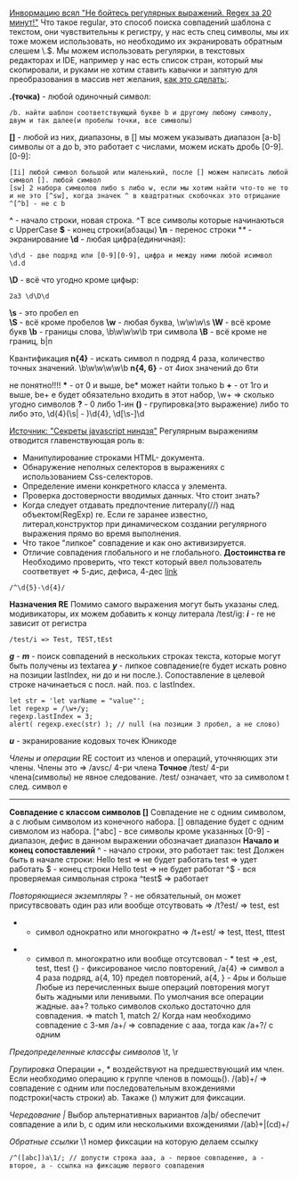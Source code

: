 [Инвормацию всял "Не бойтесь регулярных выражений. Regex за 20 минут!"](https://www.youtube.com/watch?v=_pLpx6btq6U)
Что такое regular, это способ поиска совпадений шаблона с текстом, они чувствительны к регистру, у нас есть спец символы, 
мы их тоже можем использовать, но необходимо их экранировать обратным слешем \\.$. Мы можем использовать регулярки, 
в текстовых редакторах и IDE, например у нас есть список стран, который мы скопировали, и руками не хотим ставить 
кавычки и запятую для преобразования в массив нет желания, [как это сделать:](https://youtu.be/_pLpx6btq6U?t=388).

**.(точка)** - любой одиночный символ:
```regexp
/b. найти шаблон соответствующий букве b и другому любому символу, двум и так далее(и пробелы точки, все символы)
```
**[]** - любой из них, диапазоны, в [] мы можем указывать диапазон [a-b] символы от a до b, это работает с числами,
можем искать дробь [0-9].[0-9]:
```regexp
[Ii] любой символ большой или маленький, после [] можем написать любой символ []. любой символ
[sw] 2 набора символов либо s либо w, если мы хотим найти что-то не то и не это [^sw], когда значек ^ в квадтратных скобочках это отрицание ^[^b] - не с b
```
**^** - начало строки, новая строка. ^T все символы которые начинаються с UpperCase
**$** - конец строки(абзацы)
**\n** - перенос строки
**\** - экранирование
**\d** - любая цифра(единичная): 
```regexp
\d\d - две подряд или [0-9][0-9], цифра и между ними любой исимвол \d.d
```
**\D** - всё что угодно кроме цифыр:
```regexp
2a3 \d\D\d
```
**\s** - это пробел en\
**\S** - всё кроме пробелов
**\w** - любая буква, \w\w\w\s 
**\W** - всё кроме букв
**\b** - границы слова, \b\w\w\w\b три символа 
**\B** - всё кроме не границ, b|n

Квантификация
**n{4}** - искать символ n подряд 4 раза, количество точных значений.  \b\w\w\w\w\b
**n{4, 6}** - от 4иох значений до 6ти

не понятно!!!!
**\*** - от 0 и выше, be* может найти только b
**+** - от 1го и выше, be+ e будет обязательно входить в этот набор, \w+ => сколько угодно символов
**?** - 0 либо 1-ин
**()** - групировка(это выражение) либо то либо это, \d{4}(\s| - )\d{4}, \d[\s-]\d

[Источник: "Секреты jаvascript ниндзя"](http://bukvaed.net/other/72987-dzhon-rezig-beer-bibo-iosip-maras-sekrety-javascript-nindzya-2017-pdf.html)
Регулярным выражениям отводится главенствующая роль в:
- Манипулирование строками HTML- документа.
- Обнаружение неполных селекторов в выражениях с использованием Css-селекторов.
- Определение имени конкретного класса у элемента.
- Проверка достоверности вводимых данных.
Что стоит знать?
- Когда следует отдавать предпочтение литералу(//) над объектом(RegExp) re. Если re заранее известно, литерал,конструктор
  при динамическом создании регулярного выражения прямо во время выполнения.
- Что такое "липкое" совпадение и как оно активизируется.
- Отличие совпадения глобального и не глобального.
**Достоинства re**
Необходимо проверить, что текст который ввел пользователь соответвует => 5-дис, дефиса, 4-дес
[link](./example-1.js)

```regexp
/^\d{5}-\d{4}/
```

**Назначения RE**
Помимо самого выражения могут быть указаны след. модивикаторы, их можем добавить к концу литерала /test/ig:
***i*** - re не зависит от регистра
```regexp
/test/i => Test, TEST,tEst
```
***g*** - 
***m*** - поиск совпадений в нескольких строках текста, которые могут быть получены из textarea
***y*** - липкое совпадение(re будет искать ровно на позиции lastIndex, ни до и ни после.). 
Сопоставление в целевой строке начинаеться с посл. най. поз. с lastIndex.
```regexp
let str = 'let varName = "value"';
let regexp = /\w+/y;
regexp.lastIndex = 3;
alert( regexp.exec(str) ); // null (на позиции 3 пробел, а не слово)
```
***u*** - экранирование кодовых точек Юникоде

*Члены и операции*
RE состоит из членов и операций, уточняющих эти члены. Члены это => /avsc/ 4-ри члена
**Точное**
/test/ 4-ри члена(символы) не явное следование. /test/ означает, что за символом t след. символ e
****
**Совпадение с классом символов []**
Совпадение не с одним символом, а с любым символом из конечного набора.
[] овпадение будет с одним сивмолом из набора.
[^abc] - все символы кроме указанных
[0-9] - диапазон, дефис в данном выражении обозначает диапазон
**Начало и конец сопоставлений**
^ - начало строки, это работает так: test Должен быть в начале строки:
Hello test => не будет работать
test => удет работать
$ - конец строки
 Hello test => не будет работат
 ^$ - вся проверяемая символьная строка
 ^test$ => работает

*Повторяющиеся экземпляры*
? - не обязательный, он может присутвсвовать один раз или вообще отсутвовать => /t?est/ => test, est
+ - символ однократно или многократно => /t+est/ => test, ttest, tttest
* - символ п. многократно или вообще отсутсвовал - * test => ,est, test, ttest
{} - фиксированое число повторений, /a{4} => символ а 4 раза подряд, a{4, 10} предел повторений, a{4, } - 4ры и больше
Любые из перечисленных выше операций повторения могут быть жадными или ленивыми. По умолчания все операции жадные.
aa+? только символов сколько достаточно для совпадения. => match 1, match 2/
Когда нам необходимо совпадение с 3-мя /a+/ => совпадение с aaa, тогда как /a+?/ с одним

*Предопределенные классфы символов*
\t, \r

*Групировка*
Операции +, * воздействуют на предшествующий им член. Если необходимо операцию к группе членов в помощь().
/(ab)+/ => совпадение с одним или последовательным вхождениями подстроки(часть строки) ab.
Такаже () млужит для фиксации.

*Чередование |*
Выбор альтернативных вариантов /a|b/ обеспечит совпадение a или b, с одим или несколькими вхождениями /(ab)+|(cd)+/

*Обратные ссылки*
\1 номер фиксации на которую делаем ссылку
```regexp
/^([abc])a\1/; // допусти строка aaa, a - первое совпадение, a - второе, a - ссылка на фиксацию первого совпадения
```


